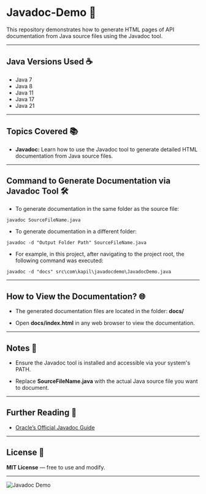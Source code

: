 # Javadoc-Demo 🚀

This repository demonstrates how to generate HTML pages of API documentation from Java source files using the Javadoc tool.

---

## Java Versions Used ☕️

- Java 7
- Java 8
- Java 11
- Java 17
- Java 21

---

## Topics Covered 📚

- **Javadoc:** Learn how to use the Javadoc tool to generate detailed HTML documentation from Java source files.

---

## Command to Generate Documentation via Javadoc Tool 🛠️

- To generate documentation in the same folder as the source file:

```console
javadoc SourceFileName.java
```

- To generate documentation in a different folder:

```console
javadoc -d "Output Folder Path" SourceFileName.java
```

- For example, in this project, after navigating to the project root, the following command was executed:

```console
javadoc -d "docs" src\com\kapil\javadocdemo\JavadocDemo.java
```

---

## How to View the Documentation? 🌐

- The generated documentation files are located in the folder: <strong>docs/</strong>

- Open <strong>docs/index.html</strong> in any web browser to view the documentation.

---

## Notes 📝

- Ensure the Javadoc tool is installed and accessible via your system's PATH.

- Replace <strong>SourceFileName.java</strong> with the actual Java source file you want to document.

---

## Further Reading 🔗

- [Oracle’s Official Javadoc Guide](https://docs.oracle.com/en/java/javase/17/docs/specs/javadoc/doc-comment-spec.html)

---

## License 📄

**MIT License** — free to use and modify.

---

<div style="width: 100%;">
  <a href="#">
    <img src="https://img.shields.io/badge/Javadoc-Demo-blue.svg" alt="Javadoc Demo" style="float: left;">
  </a>
</div>

